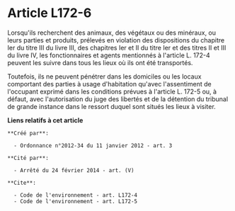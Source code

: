 # Article L172-6

Lorsqu'ils recherchent des animaux, des végétaux ou des minéraux, ou leurs parties et produits, prélevés en violation des
dispositions du chapitre Ier du titre III du livre III, des chapitres Ier et II du titre Ier et des titres II et III du livre
IV, les fonctionnaires et agents mentionnés à l'article L. 172-4 peuvent les suivre dans tous les lieux où ils ont été
transportés. 

Toutefois, ils ne peuvent pénétrer dans les domiciles ou les locaux comportant des parties à usage d'habitation qu'avec
l'assentiment de l'occupant exprimé dans les conditions prévues à l'article L. 172-5 ou, à défaut, avec l'autorisation du
juge des libertés et de la détention du tribunal de grande instance dans le ressort duquel sont situés les lieux à visiter.

**Liens relatifs à cet article**

	**Créé par**:

	  - Ordonnance n°2012-34 du 11 janvier 2012 - art. 3

	**Cité par**:

	  - Arrêté du 24 février 2014 - art. (V)

	**Cite**:

	  - Code de l'environnement - art. L172-4
	  - Code de l'environnement - art. L172-5

